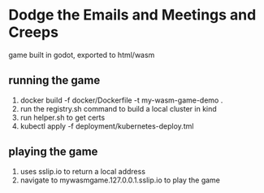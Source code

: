 # Dodge the Emails and Meetings and Creeps
game built in godot, exported to html/wasm

## running the game
1. docker build -f docker/Dockerfile -t my-wasm-game-demo .
2. run the registry.sh command to build a local cluster in kind
3. run helper.sh to get certs 
5. kubectl apply -f deployment/kubernetes-deploy.tml

## playing the game
1. uses sslip.io to return a local address
2. navigate to mywasmgame.127.0.0.1.sslip.io to play the game
